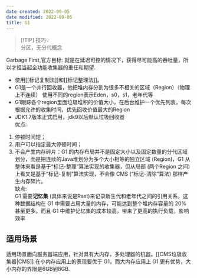 ```yaml
---
date created: 2022-09-05
date modified: 2022-09-05
title: G1
---
```


> [!TIP] 技巧💡  
> 分区，无分代概念

Garbage First,官方目标: 就是在延迟可控的情况下，获得尽可能高的吞吐量，所以才担当起全功能收集器的重任和期望.

+ 使用[[标记复制法]]和[[标记整理法]]。
+ G1是一个并行回收器，他把堆内存分割为很多不相关的区域（Region）（物理上不连续） 使用不同的region表示Eden，s0，s1，老年代等
+ G1跟踪各个region里面垃圾堆积的价值大小，在后台维护一个优先列表，每次根据允许的收集时间，优先回收价值最大的Region
+ JDK1.7版本正式启用，jdk9以后默认垃圾回收器  
优点:

1. 停顿时间短；
2. 用户可以指定最大停顿时间；
3. 不会产生内存碎片：G1 的内存布局并不是固定大小以及固定数量的分代区域划分，而是把连续的Java堆划分为多个大小相等的独立区域 (Region)，G1 从整体来看是基于“标记-整理”算法实现的收集器，但从局部 (两个Region 之间)上看又是基于“标记-复制”算法实现，不会像 CMS (“标记-清除”算法) 那样产生内存碎片。  
缺点:  
G1 需要**记忆集** (具体来说是Rset)来记录新生代和老年代之间的引用关系，这种数据结构在 G1 中需要占用大量的内存，可能达到整个堆内存容量的 20% 甚至更多。而且 G1 中维护记忆集的成本较高，带来了更高的执行负载，影响效率

## 适用场景

适用场景面向服务器端应用，针对具有大内存，多处理器的机器。[[CMS垃圾收集器|CMS]] 在小内存应用上的表现要优于 G1，而大内存应用上 G1 更有优势，大小内存的界限是6GB到8GB.
